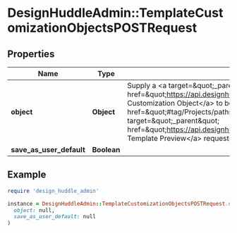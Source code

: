 # DesignHuddleAdmin::TemplateCustomizationObjectsPOSTRequest

## Properties

| Name | Type | Description | Notes |
| ---- | ---- | ----------- | ----- |
| **object** | **Object** | Supply a &lt;a target&#x3D;\&quot;_parent\&quot; href&#x3D;\&quot;https://api.designhuddle.com/doc/Template_Customization_Objects.pdf\&quot;&gt;Template Customization Object&lt;/a&gt; to be used on subsequent &lt;a href&#x3D;\&quot;#tag/Projects/paths/~1projects/post\&quot;&gt;Project creation&lt;/a&gt; and &lt;a target&#x3D;\&quot;_parent\&quot; href&#x3D;\&quot;https://api.designhuddle.com/doc/Variable_Template_Previews.pdf\&quot;&gt;Variable Template Preview&lt;/a&gt; requests. |  |
| **save_as_user_default** | **Boolean** |  | [optional] |

## Example

```ruby
require 'design_huddle_admin'

instance = DesignHuddleAdmin::TemplateCustomizationObjectsPOSTRequest.new(
  object: null,
  save_as_user_default: null
)
```

